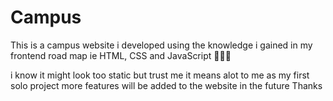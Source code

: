 # Campus


This is a campus website i developed using the knowledge i gained in my frontend road map ie HTML, CSS and JavaScript 👨🏽‍💻

i know it might look too static but trust me it means alot to me as my first solo project
more features will be added to the website in the future Thanks
